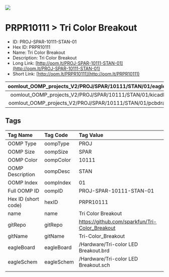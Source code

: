 


  
![][im]
# PRPR10111 > Tri Color Breakout

- ID: PROJ-SPAR-10111-STAN-01
- Hex ID: PRPR10111
- Name: Tri Color Breakout
- Description: Tri Color Breakout
- Long Link: [http://oom.lt/PROJ-SPAR-10111-STAN-01](http://oom.lt/PROJ-SPAR-10111-STAN-01)
- Short Link: [http://oom.lt/PRPR10111](http://oom.lt/PRPR10111)
  

|oomlout_OOMP_projects_V2/PROJ/SPAR/10111/STAN/01/eagleImage.png|oomlout_OOMP_projects_V2/PROJ/SPAR/10111/STAN/01/eagleSchemImage.png|oomlout_OOMP_projects_V2/PROJ/SPAR/10111/STAN/01/kicadPcb3dFront.png|oomlout_OOMP_projects_V2/PROJ/SPAR/10111/STAN/01/kicadPcb3dBack.png|
| :---: | :---: | :---: | :---: |
|oomlout_OOMP_projects_V2/PROJ/SPAR/10111/STAN/01/kicadPcb3d.png|oomlout_OOMP_projects_V2/PROJ/SPAR/10111/STAN/01/bomBack.png|oomlout_OOMP_projects_V2/PROJ/SPAR/10111/STAN/01/bomFront.png|oomlout_OOMP_projects_V2/PROJ/SPAR/10111/STAN/01/pcbdraw.svg|
|oomlout_OOMP_projects_V2/PROJ/SPAR/10111/STAN/01/pcbdrawBack.svg||||

## Tags
  

|Tag Name|Tag Code|Tag Value|
| :--- | :--- | :--- |
|OOMP Type|oompType|PROJ|
|OOMP Size|oompSize|SPAR|
|OOMP Color|oompColor|10111|
|OOMP Description|oompDesc|STAN|
|OOMP Index|oompIndex|01|
|Full OOMP ID|oompID|PROJ-SPAR-10111-STAN-01|
|Hex ID (short code)|hexID|PRPR10111|
|name|name|Tri Color Breakout|
|gitRepo|gitRepo|https://github.com/sparkfun/Tri-Color_Breakout|
|gitName|gitName|Tri-Color_Breakout|
|eagleBoard|eagleBoard|/Hardware/Tri-color LED Breakout.brd|
|eagleSchem|eagleSchem|/Hardware/Tri-color LED Breakout.sch|
||||



[im]: PROJ/SPAR/10111/STAN/01/kicadPcb3d_450.png
